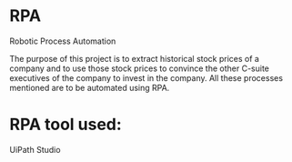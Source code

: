 # RPA
Robotic Process Automation

The purpose of this project is to extract historical stock prices of a company and to use those stock prices to convince the other C-suite executives of the company to
invest in the company. All these processes mentioned are to be automated using RPA.

# RPA tool used:
UiPath Studio
